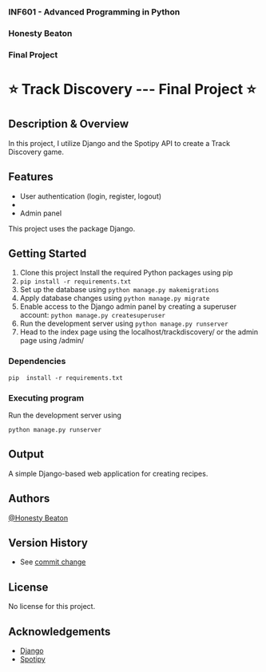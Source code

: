 ### INF601 - Advanced Programming in Python
### Honesty Beaton
### Final Project


# ⭐ Track Discovery --- Final Project ⭐

## Description & Overview
In this project, I utilize Django and the Spotipy API to create a Track Discovery game.

## Features
 * User authentication (login, register, logout) 
 * 
 * Admin panel 


This project uses the package Django.

## Getting Started
1) Clone this project
Install the required Python packages using pip
2) ```pip install -r requirements.txt ```
3) Set up the database using ```python manage.py makemigrations```
4) Apply database changes using ```python manage.py migrate``` 
5) Enable access to the Django admin panel by creating a superuser account: ```python manage.py createsuperuser```
6) Run the development server using ```python manage.py runserver```
7) Head to the index page using the localhost/trackdiscovery/ or the admin page using /admin/

### Dependencies
```
pip  install -r requirements.txt

```

### Executing program
Run the development server using 
```
python manage.py runserver
```

## Output

A simple Django-based web application for creating recipes.

## Authors

[@Honesty Beaton](https://github.com/Honesty-Beaton)


## Version History

* See [commit change]()

## License

No license for this project.

## Acknowledgements
* [Django](https://docs.djangoproject.com/en/4.2/intro/tutorial01/)
* [Spotipy](https://pypi.org/project/spotipy/)